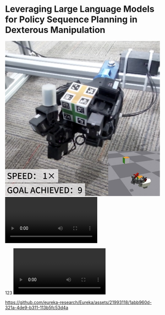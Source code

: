 # Leveraging Large Language Models for Policy Sequence Planning in Dexterous Manipulation
![](./1.jpg)
![Demo Video](./llm_compressed.mp4)

123
![Demo Video](./llm.mp4)


https://github.com/eureka-research/Eureka/assets/21993118/1abb960d-321a-4de9-b311-113b5fc53d4a
